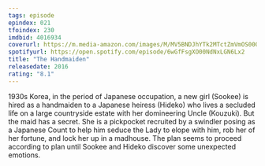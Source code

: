 ```yaml
---
tags: episode
epindex: 021
tfoindex: 230
imdbid: 4016934
coverurl: https://m.media-amazon.com/images/M/MV5BNDJhYTk2MTctZmVmOS00OTViLTgxNjQtMzQxOTRiMDdmNGRjXkEyXkFqcGdeQXVyMTMxODk2OTU@._V1_SY300_CR1,0,202,300_.jpg
spotifyurl: https://open.spotify.com/episode/6wGfFsgXO00NdNxLGN6Lx2
title: "The Handmaiden"
releasedate: 2016
rating: "8.1"
---
```


1930s Korea, in the period of Japanese occupation, a new girl (Sookee) is hired as a handmaiden to a Japanese heiress (Hideko) who lives a secluded life on a large countryside estate with her domineering Uncle (Kouzuki). But the maid has a secret. She is a pickpocket recruited by a swindler posing as a Japanese Count to help him seduce the Lady to elope with him, rob her of her fortune, and lock her up in a madhouse. The plan seems to proceed according to plan until Sookee and Hideko discover some unexpected emotions.